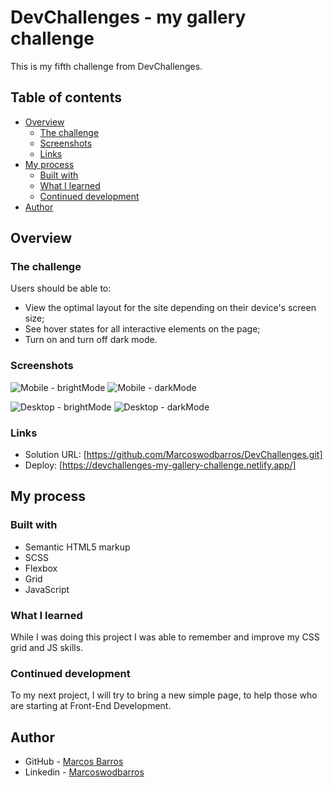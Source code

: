 # DevChallenges - my gallery challenge

This is my fifth challenge from DevChallenges.

## Table of contents

- [Overview](#overview)
  - [The challenge](#the-challenge)
  - [Screenshots](#screenshots)
  - [Links](#links)
- [My process](#my-process)
  - [Built with](#built-with)
  - [What I learned](#what-i-learned)
  - [Continued development](#continued-development)
- [Author](#author)


## Overview

### The challenge

Users should be able to:

- View the optimal layout for the site depending on their device's screen size;
- See hover states for all interactive elements on the page;
- Turn on and turn off dark mode.

### Screenshots

![Mobile - brightMode](https://github.com/Marcoswodbarros/DevChallenges/assets/108278189/918f5818-b20c-40ca-bc26-f4497c104b21)
![Mobile - darkMode](https://github.com/Marcoswodbarros/DevChallenges/assets/108278189/20dc2569-6dde-4dcd-96f7-d1d5abf5b7e6)

![Desktop - brightMode](https://github.com/Marcoswodbarros/DevChallenges/assets/108278189/2be17e79-fc3f-495d-a984-f806755e384f)
![Desktop - darkMode](https://github.com/Marcoswodbarros/DevChallenges/assets/108278189/45af17eb-c180-4bcb-9d8c-148ec30abeb7)

### Links

- Solution URL: [https://github.com/Marcoswodbarros/DevChallenges.git]
- Deploy: [https://devchallenges-my-gallery-challenge.netlify.app/]


## My process

### Built with

- Semantic HTML5 markup
- SCSS
- Flexbox
- Grid
- JavaScript

### What I learned

While I was doing this project I was able to remember and improve my CSS grid and JS skills. 

### Continued development

To my next project, I will try to bring a new simple page, to help those who are starting at Front-End Development.


## Author

- GitHub - [Marcos Barros](https://github.com/Marcoswodbarros)
- Linkedin - [Marcoswodbarros](www.linkedin.com/in/marcoswodbarros)
